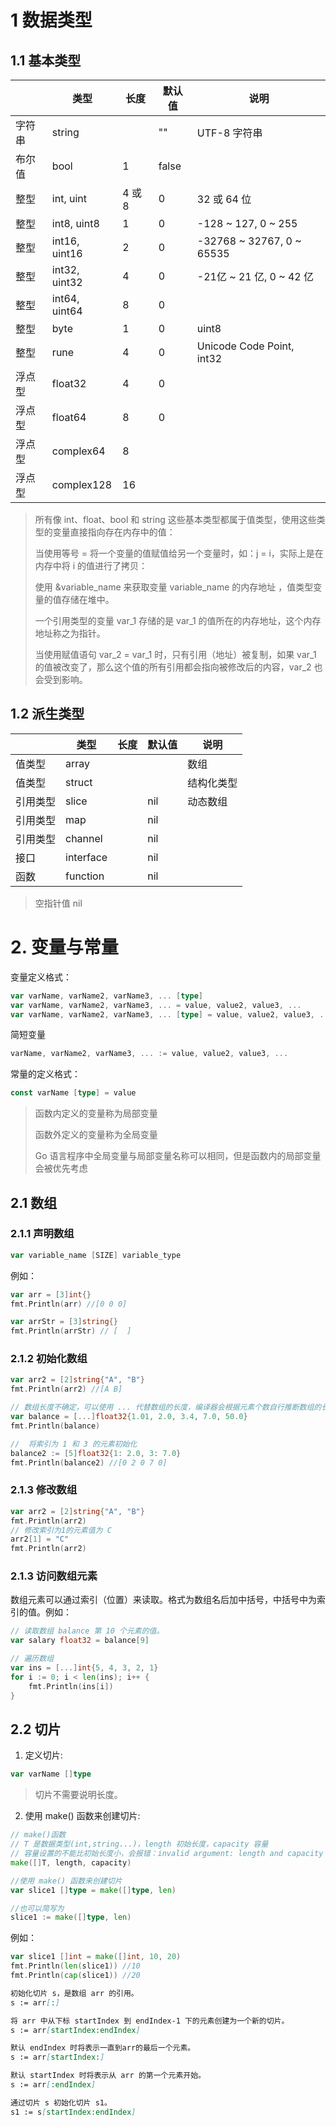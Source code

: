 # 1 数据类型

## 1.1 基本类型

|  | **类型**        | **长度** | **默认值** | **说明**                    |
|----------|---------------|--------|----|---------------------------|
|  字符串    | string        |        | "" | UTF-8 字符串                 |
| 布尔值      | bool          | 1      | false |                           |
|  整型        | int, uint     | 4 或 8  | 0  | 32 或 64 位                 |
|  整型       | int8, uint8   | 1      | 0  | -128 ~ 127, 0 ~ 255       |
|  整型      | int16, uint16 | 2      | 0  | -32768 ~ 32767, 0 ~ 65535 |
|  整型       | int32, uint32 | 4      | 0  | -21亿 ~ 21 亿, 0 ~ 42 亿     |
|  整型      | int64, uint64 | 8      | 0  |                           |
|  整型         | byte          | 1      | 0  | uint8                     |
|  整型      | rune          | 4      | 0  | Unicode Code Point, int32 |
| 浮点型      | float32       | 4      | 0  |                           |
| 浮点型      | float64       | 8      | 0  |                           |
|  浮点型     | complex64       | 8      |    |                           |
|  浮点型     | complex128       | 16      |    |                           |

> 所有像 int、float、bool 和 string 这些基本类型都属于值类型，使用这些类型的变量直接指向存在内存中的值：
> 
> 当使用等号 = 将一个变量的值赋值给另一个变量时，如：j = i，实际上是在内存中将 i 的值进行了拷贝：
> 
> 使用 &variable_name 来获取变量 variable_name 的内存地址 ，值类型变量的值存储在堆中。
> 
> 一个引用类型的变量 var_1 存储的是 var_1 的值所在的内存地址，这个内存地址称之为指针。
> 
> 当使用赋值语句 var_2 = var_1 时，只有引用（地址）被复制，如果 var_1 的值被改变了，那么这个值的所有引用都会指向被修改后的内容，var_2 也会受到影响。

## 1.2 派生类型

|  | **类型**        | **长度** | **默认值** | **说明**                    |
|----------|---------------|--------|---------|---------------------------|
|   值类型   | array         |        |         |          数组       |
|    值类型        | struct        |        |         |       结构化类型                 |
| 引用类型      | slice         |        | nil     |        动态数组               |
| 引用类型     | map           |        | nil     |                       |
| 引用类型       | channel       |        | nil     |                       |
|     接口     | interface     |        | nil     |                         |
|    函数      | function      |        | nil     |                         |

> 空指针值 nil

# 2. 变量与常量

变量定义格式：
```go
var varName, varName2, varName3, ... [type]                               // 形式一  定义的时候不赋值
var varName, varName2, varName3, ... = value, value2, value3, ...       // 形式二
var varName, varName2, varName3, ... [type] = value, value2, value3, ...   // 形式三
```
简短变量
```go
varName, varName2, varName3, ... := value, value2, value3, ...
```
常量的定义格式：
```go
const varName [type] = value
```

> 函数内定义的变量称为局部变量
> 
> 函数外定义的变量称为全局变量
> 
> Go 语言程序中全局变量与局部变量名称可以相同，但是函数内的局部变量会被优先考虑
> 

## 2.1 数组

### 2.1.1 声明数组
```go
var variable_name [SIZE] variable_type
```
例如：
```go
var arr = [3]int{}
fmt.Println(arr) //[0 0 0]

var arrStr = [3]string{}
fmt.Println(arrStr) // [  ]
```
### 2.1.2 初始化数组
```go
var arr2 = [2]string{"A", "B"}
fmt.Println(arr2) //[A B]

// 数组长度不确定，可以使用 ... 代替数组的长度，编译器会根据元素个数自行推断数组的长度：
var balance = [...]float32{1.01, 2.0, 3.4, 7.0, 50.0}
fmt.Println(balance)

//  将索引为 1 和 3 的元素初始化
balance2 := [5]float32{1: 2.0, 3: 7.0}
fmt.Println(balance2) //[0 2 0 7 0] 
```

### 2.1.3 修改数组
```go
var arr2 = [2]string{"A", "B"}
fmt.Println(arr2)
// 修改索引为1的元素值为 C
arr2[1] = "C"
fmt.Println(arr2)
```
### 2.1.3 访问数组元素
数组元素可以通过索引（位置）来读取。格式为数组名后加中括号，中括号中为索引的值。例如：
```go
// 读取数组 balance 第 10 个元素的值。
var salary float32 = balance[9]

// 遍历数组
var ins = [...]int{5, 4, 3, 2, 1}
for i := 0; i < len(ins); i++ {
    fmt.Println(ins[i])
}
```

## 2.2 切片
1. 定义切片:
```go
var varName []type
```
> 切片不需要说明长度。

2. 使用 make() 函数来创建切片:
```go
// make()函数
// T 是数据类型(int,string...)，length 初始长度，capacity 容量  
// 容量设置的不能比初始长度小，会报错：invalid argument: length and capacity swapped
make([]T, length, capacity)

//使用 make() 函数来创建切片
var slice1 []type = make([]type, len)

//也可以简写为
slice1 := make([]type, len)
```
例如：
```go
var slice1 []int = make([]int, 10, 20)
fmt.Println(len(slice1)) //10
fmt.Println(cap(slice1)) //20
```
```markdown
初始化切片 s，是数组 arr 的引用。
s := arr[:]

将 arr 中从下标 startIndex 到 endIndex-1 下的元素创建为一个新的切片。
s := arr[startIndex:endIndex]

默认 endIndex 时将表示一直到arr的最后一个元素。
s := arr[startIndex:]

默认 startIndex 时将表示从 arr 的第一个元素开始。
s := arr[:endIndex]

通过切片 s 初始化切片 s1。
s1 := s[startIndex:endIndex]
```
